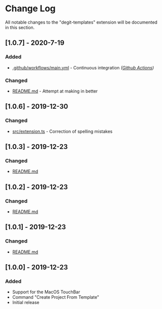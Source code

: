 # Change Log

All notable changes to the "degit-templates" extension will be documented in this section.

<!-- ## [Unreleased] -->

## [1.0.7] - 2020-7-19

### Added

- [.github/workflows/main.yml](https://github.com/Samuel-Martineau/Degit-Templates-VSCode/blob/master/.github/workflows/main.yml) - Continuous integration _([Github Actions](https://github.com/features/actions))_

### Changed

- [README.md](https://github.com/Samuel-Martineau/Degit-Templates-VSCode/blob/master/README.md) - Attempt at making in better

## [1.0.6] - 2019-12-30

### Changed

- [src/extension.ts](https://github.com/Samuel-Martineau/Degit-Templates-VSCode/blob/master/src/extension.ts) - Correction of spelling mistakes

## [1.0.3] - 2019-12-23

### Changed

- [README.md](https://github.com/Samuel-Martineau/Degit-Templates-VSCode/blob/master/README.md)

## [1.0.2] - 2019-12-23

### Changed

- [README.md](https://github.com/Samuel-Martineau/Degit-Templates-VSCode/blob/master/README.md)

## [1.0.1] - 2019-12-23

### Changed

- [README.md](https://github.com/Samuel-Martineau/Degit-Templates-VSCode/blob/master/README.md)

## [1.0.0] - 2019-12-23

### Added

- Support for the MacOS TouchBar
- Command "Create Project From Template"
- Initial release
